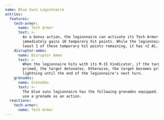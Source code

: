 ```yaml
---
name: Blue Suns Legionnaire
entries:
  features:
    tech-armor:
      name: Tech Armor
      text: >-
        As a bonus action, the legionnaire can activate its Tech Armor. It
        immediately gains 10 temporary hit points. While the legionnaire has at
        least 1 of these temporary hit points remaining, it has +2 AC.
    disruptor-ammo:
      name: Disruptor Ammo
      text: >-
        When the legionnaire hits with its M-15 Vindicator, if the target is
        primed, the target detonates. Otherwise, the target becomes primed:
        lightning until the end of the legionnaire's next turn.
    grenades:
      name: Grenades
      text: >-
        The blue suns legionnaire has the following grenades equipped. It can
        use a grenade as an action.
  reactions:
    tech-armor:
      name: Tech Armor
---
```

